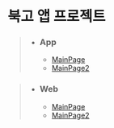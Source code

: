 북고 앱 프로젝트
=======
> * ### App
>   * [MainPage](url)
>   * [MainPage2](url)

> * ### Web
>   * [MainPage](url)
>   * [MainPage2](url)


